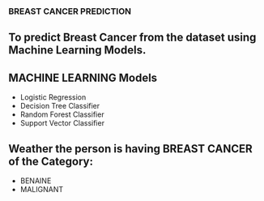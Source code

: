### BREAST CANCER PREDICTION
## To predict Breast Cancer from the dataset using Machine Learning Models.

## MACHINE LEARNING Models
* Logistic Regression
* Decision Tree Classifier 
* Random Forest Classifier
* Support Vector Classifier

## Weather the person is having BREAST CANCER of the Category: 
* BENAINE
* MALIGNANT
